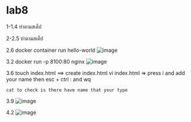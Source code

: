 # lab8

1-1.4 ทำตามสเต็ป

2-2.5 ทำตามสเต็ป

2.6
docker container run hello-world
![image](https://github.com/user-attachments/assets/a16b246d-7f34-4d3b-b0d3-f83832263403)


3.2
docker run -p 8100:80 nginx
![image](https://github.com/user-attachments/assets/893710ba-d16c-4f65-8a9c-14f688724469)

3.6 touch index.html ==> create index.html
    vi index.html  => press i and add your name then esc + ctrl : and wq 

    cat to check is there have name that your type

3.9
![image](https://github.com/user-attachments/assets/17238cfb-43a8-4dd2-8bbb-6d0b4bb34046)


4.2
![image](https://github.com/user-attachments/assets/093b9a85-7d96-4050-8df9-6d4b93b534cf)


